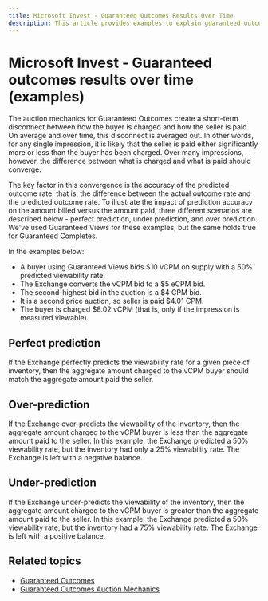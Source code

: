 ```yaml
---
title: Microsoft Invest - Guaranteed Outcomes Results Over Time
description: This article provides examples to explain guaranteed outcomes. The short-term disconnect created between buyer and seller is averaged out over time. 
---
```


# Microsoft Invest - Guaranteed outcomes results over time (examples)

The auction mechanics for Guaranteed Outcomes create a short-term disconnect between how the buyer is charged and how the seller is paid.
On average and over time, this disconnect is averaged out. In other words, for any single impression, it is likely that the seller is paid
either significantly more or less than the buyer has been charged. Over many impressions, however, the difference between what is charged and what is paid should converge.

The key factor in this convergence is the accuracy of the predicted outcome rate; that is, the difference between the actual outcome rate
and the predicted outcome rate. To illustrate the impact of prediction accuracy on the amount billed versus the amount paid, three different scenarios are described below - perfect prediction, under prediction, and over prediction. We've used Guaranteed Views for these examples, but the same holds true for Guaranteed Completes.

In the examples below:

- A buyer using Guaranteed Views bids $10 vCPM on supply with a 50%
  predicted viewability rate.
- The Exchange converts the vCPM bid to a $5 eCPM bid.
- The second-highest bid in the auction is a $4 CPM bid.
- It is a second price auction, so seller is paid $4.01 CPM.
- The buyer is charged $8.02 vCPM (that is, only if the impression is
  measured viewable).

## Perfect prediction

If the Exchange perfectly predicts the viewability rate for a given piece of inventory, then the aggregate amount charged to the vCPM buyer should match the aggregate amount paid the seller.

## Over-prediction

If the Exchange over-predicts the viewability of the inventory, then the aggregate amount charged to the vCPM buyer is less than the aggregate amount paid to the seller. In this example, the Exchange predicted a 50% viewability rate, but the inventory had only a 25% viewability rate. The Exchange is left with a negative balance.

## Under-prediction

If the Exchange under-predicts the viewability of the inventory, then the aggregate amount charged to the vCPM buyer is greater than the aggregate amount paid to the seller. In this example, the Exchange predicted a 50% viewability rate, but the inventory had a 75% viewability rate. The Exchange is left with a positive balance.

## Related topics

- [Guaranteed Outcomes](guaranteed-outcomes.md)
- [Guaranteed Outcomes Auction Mechanics](guaranteed-outcomes-auction-mechanics.md)
